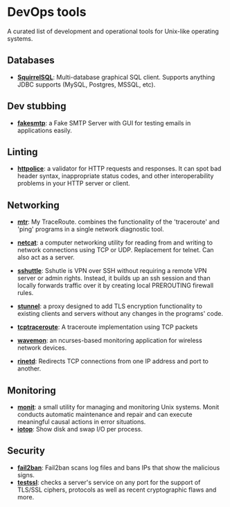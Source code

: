 DevOps tools
============

A curated list of development and operational tools for Unix-like operating
systems.

## Databases

* **[SquirrelSQL](http://squirrel-sql.sourceforge.net/)**: Multi-database
  graphical SQL client. Supports anything JDBC supports (MySQL, Postgres,
  MSSQL, etc).


## Dev stubbing

* **[fakesmtp](http://nilhcem.com/FakeSMTP/index.html)**: a Fake SMTP Server
  with GUI for testing emails in applications easily.


## Linting

* **[httpolice](https://github.com/vfaronov/httpolice)**: a validator for HTTP
  requests and responses. It can spot bad header syntax, inappropriate status
  codes, and other interoperability problems in your HTTP server or client.


## Networking

* **[mtr](https://www.bitwizard.nl/mtr/)**: My TraceRoute. combines the
  functionality of the 'traceroute' and 'ping' programs in a single network
  diagnostic tool.
* **[netcat](https://en.wikipedia.org/wiki/Netcat)**: a computer networking
  utility for reading from and writing to network connections using TCP or
  UDP. Replacement for telnet. Can also act as a server.
* **[sshuttle](https://github.com/apenwarr/sshuttle)**: Sshutle is VPN over
  SSH without requiring a remote VPN server or admin rights. Instead, it
  builds up an ssh session and than locally forwards traffic over it by
  creating local PREROUTING firewall rules.

* **[stunnel](https://www.stunnel.org/)**: a proxy designed to add TLS
  encryption functionality to existing clients and servers without any changes
  in the programs' code.
* **[tcptraceroute](https://linux.die.net/man/1/tcptraceroute)**: A traceroute
  implementation using TCP packets
* **[wavemon](https://github.com/uoaerg/wavemon)**: an ncurses-based
  monitoring application for wireless network devices.
* **[rinetd](https://www.boutell.com/rinetd/)**: Redirects TCP connections
  from one IP address and port to another. 


## Monitoring

* **[monit](https://mmonit.com/monit/)**: a small utility for managing and
  monitoring Unix systems. Monit conducts automatic maintenance and repair and
  can execute meaningful causal actions in error situations.
* **[iotop](http://guichaz.free.fr/iotop/)**: Show disk and swap I/O per
  process.


## Security

* **[fail2ban](https://www.fail2ban.org/wiki/index.php/Main_Page)**: Fail2ban
  scans log files and bans IPs that show the malicious signs.
* **[testssl](https://testssl.sh/)**: checks a server's service on any port
  for the support of TLS/SSL ciphers, protocols as well as recent
  cryptographic flaws and more. 
